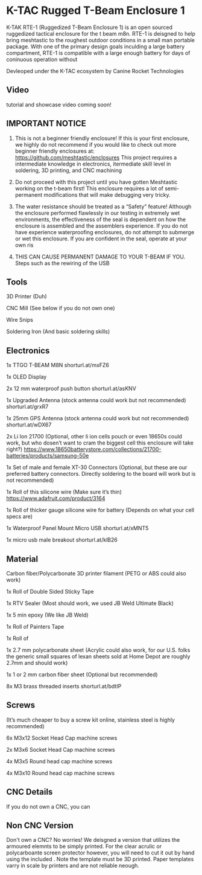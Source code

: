 # K-TAC Rugged T-Beam Enclosure 1


K-TAK RTE-1 (Ruggedized T-Beam Enclosure 1) is an open sourced ruggedized tactical enclosure for the t beam m8n. RTE-1 is deisgned to help bring meshtastic to the roughest outdoor conditions in a small man portable package. With one of the primary design goals inculding a large battery compartment, RTE-1 is compatible with a large enough battery for days of coninuous operation without 

Devleoped under the K-TAC ecosystem by Canine Rocket Technologies

## Video

tutorial and showcase video coming soon!




## IMPORTANT NOTICE


1. This is not a beginner friendly enclosure! If this is your first enclosure, we highly do not recommend if you would like to check out more beginner friendly enclosures at: https://github.com/meshtastic/enclosures This project requires a intermediate knowledge in electronics, itermediate skill level in soldering, 3D printing, and CNC machining

2. Do not proceed with this project until you have gotten Meshtastic working on the t-beam first! This enclosure requires a lot of semi-permanent modifications that will make debugging very tricky.

3. The water resistance should be treated as a “Safety” feature! Although the enclosure performed flawlessly in our testing in extremely wet environments, the effectiveness of the seal is dependent on how the enclosure is assembled and the assemblers experience. If you do not have experience waterproofing enclosures, do not attempt to submerge or wet this enclosure. If you are confident in the seal, operate at your own ris

4. THIS CAN CAUSE PERMANENT DAMAGE TO YOUR T-BEAM IF YOU. Steps such as the rewiring of the USB 



## Tools

3D Printer (Duh)

CNC Mill (See below if you do not own one)

Wire Snips

Soldering Iron (And basic soldering skills)



## Electronics

1x TTGO T-BEAM M8N
shorturl.at/mxFZ6

1x OLED Display

2x 12 mm waterproof push button
shorturl.at/asKNV

1x Upgraded Antenna (stock antenna could work but not recommended)
shorturl.at/grxR7

1x 25mm GPS Antenna (stock antenna could work but not recommended)
shorturl.at/wDX67

2x Li Ion 21700 (Optional, other li ion cells pouch or even 18650s could work, but who dosen’t want to cram the biggest cell this enclosure will take right?)
https://www.18650batterystore.com/collections/21700-batteries/products/samsung-50e

1x Set of male and female XT-30 Connectors (Optional, but these are our preferred battery connectors. Directly soldering to the board will work but is not recommended) 

1x Roll of this silicone wire (Make sure it’s thin)
https://www.adafruit.com/product/3164

1x Roll of thicker gauge silicone wire for battery (Depends on what your cell specs are) 

1x Waterproof Panel Mount Micro USB
shorturl.at/xMNT5

1x micro usb male breakout 
shorturl.at/klB26



## Material

Carbon fiber/Polycarbonate 3D printer filament (PETG or ABS could also work)

1x Roll of Double Sided Sticky Tape

1x RTV Sealer (Most should work, we used JB Weld Ultimate Black)

1x 5 min epoxy (We like JB Weld)

1x Roll of Painters Tape

1x Roll of 

1x 2.7 mm polycarbonate sheet (Acrylic could also work, for our U.S. folks the generic small squares of lexan sheets sold at Home Depot are roughly 2.7mm and should work)

1x 1 or 2 mm carbon fiber sheet (Optional but recommended) 

8x M3 brass threaded inserts 
shorturl.at/bdtIP

## Screws 

(It’s much cheaper to buy a screw kit online, stainless steel is highly recommended) 

6x M3x12 Socket Head Cap machine screws

2x M3x6 Socket Head Cap machine screws

4x M3x5 Round head cap machine screws

4x M3x10 Round head cap machine screws

## CNC Details

If you do not own a CNC, you can 

## Non CNC Version

Don't own a CNC? No worries! We deisgned a version that utilizes the armoured elemnts to be simply printed. For the clear acrulic or polycarboante screen protector however, you will need to cut it out by hand using the included . Note the template must be 3D printed. Paper templates varry in scale by printers and are not reliable neough.

